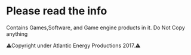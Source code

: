 <html>
<body>
<h1 style="color:Blue>Mist</h1>
<h2 style="background-color:Red>Please read the info</h2>
<p>Contains Games,Software, and Game engine products in it.
Do Not Copy anything</p>
<p>⚠Copyright under Atlantic Energy Productions 2017.⚠</p>
</body>
</html>
